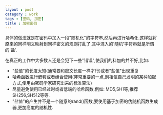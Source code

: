 ```yaml
---
layout : post
category : work
tags : [密码, 加密]
title : 加密密码
---
```


具体的做法就是在密码中加入一段"随机化"的字符串,然后再进行哈希化.这样就将原来的同样明文映射到同样密文的规则打乱了,其中混入的'随机'字符串就是所谓的'盐'.

在真正的工作中大多数人还是会犯下一些"错误",使我们的料加的并不好,比如:

-   "盐值"的长度太短(通常要和密文长度一样才行)或者"盐值"出现重复
-   哈希函数进行嵌套或者组合使用(非常重要的一点,别相信自己发明的某种加密方式,使用由密码学家研究出来的标准算法)
-   尽量避免使用已经过时或者低端的哈希函数,例如: MD5,SH1等,推荐SH256,SH512等等.
-   "盐值"的产生并不是一个随意的rand()函数,要使用基于加密的伪随机函数生成器,更加高度的随机性.
